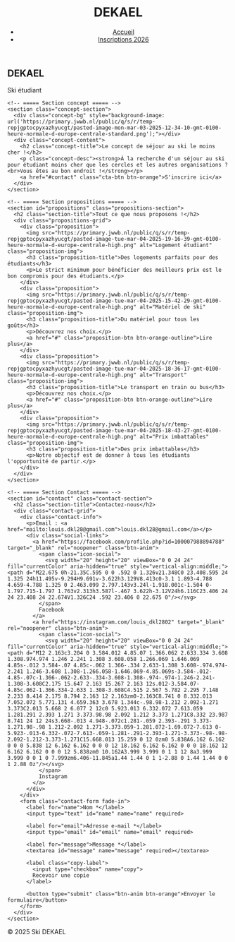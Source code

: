 <!DOCTYPE html>
<html lang="fr">
<head>
  <meta charset="UTF-8">
  <title>Ski DEKAEL</title>
  <meta name="viewport" content="width=device-width, initial-scale=1.0">
  <!-- Polices fidèles à l'ancien site -->
  <link href="https://fonts.googleapis.com/css?family=Lato:400,700,400italic,700italic|Kaushan+Script:400,700&display=swap" rel="stylesheet">
  <link rel="stylesheet" href="style.css">
</head>
<body>
  <!-- ===== En-tête du site ===== -->
  <header class="header-main">
    <div class="header-content">
      <h1 class="site-title">DEKAEL</h1>
      <nav id="nav-menu">
        <ul>
          <li><a href="#accueil">Accueil</a></li>
          <li><a href="#propositions">Inscriptions 2026</a></li>
        </ul>
      </nav>
    </div>
  </header>

  <main>
    <!-- ===== Bannière principale ===== -->
    <section id="accueil" class="banner-section">
      <div class="banner-bg" style="background-image: url('https://primary.jwwb.nl/public/q/s/r/temp-repjgptocpyxazhyucgt/image-standard.png?enable-io=true&fit=bounds&width=1920&height=1920');">
        <div class="banner-overlay">
          <h2 class="banner-title">DEKAEL</h2>
          <div class="banner-subtitle">Ski étudiant</div>
        </div>
      </div>
    </section>

    <!-- ===== Section concept ===== -->
    <section class="concept-section">
      <div class="concept-bg" style="background-image: url('https://primary.jwwb.nl/public/q/s/r/temp-repjgptocpyxazhyucgt/pasted-image-mon-mar-03-2025-12-34-10-gmt-0100-heure-normale-d-europe-centrale-standard.png');"></div>
      <div class="concept-content">
        <h2 class="concept-title">Le concept de séjour au ski le moins cher !</h2>
        <p class="concept-desc"><strong>À la recherche d'un séjour au ski pour étudiant moins cher que les cercles et les autres organisations ?<br>Vous êtes au bon endroit !</strong></p>
        <a href="#contact" class="cta-btn btn-orange">S'inscrire ici</a>
      </div>
    </section>

    <!-- ===== Section propositions ===== -->
    <section id="propositions" class="propositions-section">
      <h2 class="section-title">Tout ce que nous proposons !</h2>
      <div class="propositions-grid">
        <div class="proposition">
          <img src="https://primary.jwwb.nl/public/q/s/r/temp-repjgptocpyxazhyucgt/pasted-image-tue-mar-04-2025-19-16-39-gmt-0100-heure-normale-d-europe-centrale-high.png" alt="Logement étudiant" class="proposition-img">
          <h3 class="proposition-title">Des logements parfaits pour des étudiants</h3>
          <p>Le strict minimum pour bénéficier des meilleurs prix est le bon compromis pour des étudiants.</p>
        </div>
        <div class="proposition">
          <img src="https://primary.jwwb.nl/public/q/s/r/temp-repjgptocpyxazhyucgt/pasted-image-tue-mar-04-2025-15-42-29-gmt-0100-heure-normale-d-europe-centrale-high.png" alt="Matériel de ski" class="proposition-img">
          <h3 class="proposition-title">Du matériel pour tous les goûts</h3>
          <p>Découvrez nos choix.</p>
          <a href="#" class="proposition-btn btn-orange-outline">Lire plus</a>
        </div>
        <div class="proposition">
          <img src="https://primary.jwwb.nl/public/q/s/r/temp-repjgptocpyxazhyucgt/pasted-image-tue-mar-04-2025-18-36-17-gmt-0100-heure-normale-d-europe-centrale-high.png" alt="Transport" class="proposition-img">
          <h3 class="proposition-title">Le transport en train ou bus</h3>
          <p>Découvrez nos choix.</p>
          <a href="#" class="proposition-btn btn-orange-outline">Lire plus</a>
        </div>
        <div class="proposition">
          <img src="https://primary.jwwb.nl/public/q/s/r/temp-repjgptocpyxazhyucgt/pasted-image-tue-mar-04-2025-18-43-27-gmt-0100-heure-normale-d-europe-centrale-high.png" alt="Prix imbattables" class="proposition-img">
          <h3 class="proposition-title">Des prix imbattables</h3>
          <p>Notre objectif est de donner à tous les étudiants l'opportunité de partir.</p>
        </div>
      </div>
    </section>

    <!-- ===== Section Contact ===== -->
    <section id="contact" class="contact-section">
      <h2 class="section-title">Contactez-nous</h2>
      <div class="contact-grid">
        <div class="contact-info">
          <p>Email : <a href="mailto:louis.dkl28@gmail.com">louis.dkl28@gmail.com</a></p>
          <div class="social-links">
            <a href="https://facebook.com/profile.php?id=100007988894788" target="_blank" rel="noopener" class="btn-anim">
              <span class="icon-social">
                <svg width="20" height="20" viewBox="0 0 24 24" fill="currentColor" aria-hidden="true" style="vertical-align:middle;"><path d="M22.675 0h-21.35C.595 0 0 .592 0 1.326v21.348C0 23.408.595 24 1.325 24h11.495v-9.294H9.691v-3.622h3.129V8.413c0-3.1 1.893-4.788 4.659-4.788 1.325 0 2.463.099 2.797.143v3.24l-1.918.001c-1.504 0-1.797.715-1.797 1.763v2.313h3.587l-.467 3.622h-3.12V24h6.116C23.406 24 24 23.408 24 22.674V1.326C24 .592 23.406 0 22.675 0"/></svg>
              </span>
              Facebook
            </a>
            <a href="https://instagram.com/louis_dkl2802" target="_blank" rel="noopener" class="btn-anim">
              <span class="icon-social">
                <svg width="20" height="20" viewBox="0 0 24 24" fill="currentColor" aria-hidden="true" style="vertical-align:middle;"><path d="M12 2.163c3.204 0 3.584.012 4.85.07 1.366.062 2.633.334 3.608 1.308.974.974 1.246 2.241 1.308 3.608.058 1.266.069 1.646.069 4.85s-.012 3.584-.07 4.85c-.062 1.366-.334 2.633-1.308 3.608-.974.974-2.241 1.246-3.608 1.308-1.266.058-1.646.069-4.85.069s-3.584-.012-4.85-.07c-1.366-.062-2.633-.334-3.608-1.308-.974-.974-1.246-2.241-1.308-3.608C2.175 15.647 2.163 15.267 2.163 12s.012-3.584.07-4.85c.062-1.366.334-2.633 1.308-3.608C4.515 2.567 5.782 2.295 7.148 2.233 8.414 2.175 8.794 2.163 12 2.163zm0-2.163C8.741 0 8.332.013 7.052.072 5.771.131 4.659.363 3.678 1.344c-.98.98-1.212 2.092-1.271 3.373C2.013 5.668 2 6.077 2 12c0 5.923.013 6.332.072 7.613.059 1.281.291 2.393 1.271 3.373.98.98 2.092 1.212 3.373 1.271C8.332 23.987 8.741 24 12 24s3.668-.013 4.948-.072c1.281-.059 2.393-.291 3.373-1.271.98-.98 1.212-2.092 1.271-3.373.059-1.281.072-1.69.072-7.613 0-5.923-.013-6.332-.072-7.613-.059-1.281-.291-2.393-1.271-3.373-.98-.98-2.092-1.212-3.373-1.271C15.668.013 15.259 0 12 0zm0 5.838A6.162 6.162 0 0 0 5.838 12 6.162 6.162 0 0 0 12 18.162 6.162 6.162 0 0 0 18.162 12 6.162 6.162 0 0 0 12 5.838zm0 10.162A3.999 3.999 0 1 1 12 8a3.999 3.999 0 0 1 0 7.999zm6.406-11.845a1.44 1.44 0 1 1-2.88 0 1.44 1.44 0 0 1 2.88 0z"/></svg>
              </span>
              Instagram
            </a>
          </div>
        </div>
        <form class="contact-form fade-in">
          <label for="name">Nom *</label>
          <input type="text" id="name" name="name" required>

          <label for="email">Adresse e-mail *</label>
          <input type="email" id="email" name="email" required>

          <label for="message">Message *</label>
          <textarea id="message" name="message" required></textarea>

          <label class="copy-label">
            <input type="checkbox" name="copy">
            Recevoir une copie
          </label>

          <button type="submit" class="btn-anim btn-orange">Envoyer le formulaire</button>
        </form>
      </div>
    </section>
  </main>

  <footer>
    <p>© 2025 Ski DEKAEL</p>
  </footer>

  <script src="main.js"></script>
</body>
</html> 
